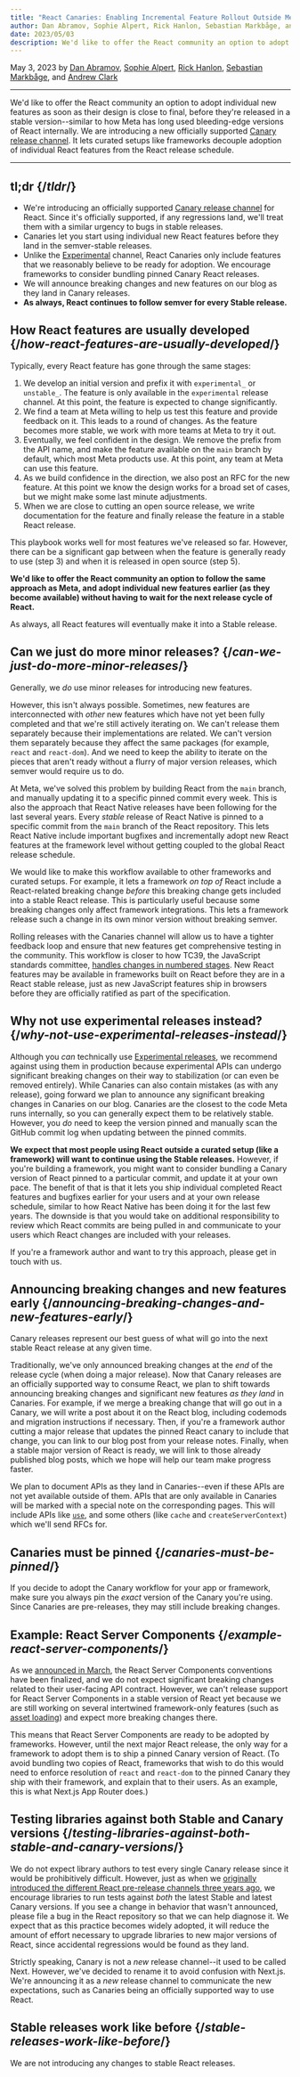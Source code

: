 ```yaml
---
title: "React Canaries: Enabling Incremental Feature Rollout Outside Meta"
author: Dan Abramov, Sophie Alpert, Rick Hanlon, Sebastian Markbåge, and Andrew Clark
date: 2023/05/03
description: We'd like to offer the React community an option to adopt individual new features as soon as their design is close to final, before they're released in a stable version--similar to how Meta has long used bleeding-edge versions of React internally. We are introducing a new officially supported [Canary release channel](/community/versioning-policy#canary-channel). It lets curated setups like frameworks decouple adoption of individual React features from the React release schedule.
---
```


May 3, 2023 by [Dan Abramov](https://twitter.com/dan_abramov), [Sophie Alpert](https://twitter.com/sophiebits), [Rick Hanlon](https://twitter.com/rickhanlonii), [Sebastian Markbåge](https://twitter.com/sebmarkbage), and [Andrew Clark](https://twitter.com/acdlite)

---

<Intro>

We'd like to offer the React community an option to adopt individual new features as soon as their design is close to final, before they're released in a stable version--similar to how Meta has long used bleeding-edge versions of React internally. We are introducing a new officially supported [Canary release channel](/community/versioning-policy#canary-channel). It lets curated setups like frameworks decouple adoption of individual React features from the React release schedule.

</Intro>

---

## tl;dr {/*tldr*/}

* We're introducing an officially supported [Canary release channel](/community/versioning-policy#canary-channel) for React. Since it's officially supported, if any regressions land, we'll treat them with a similar urgency to bugs in stable releases.
* Canaries let you start using individual new React features before they land in the semver-stable releases.
* Unlike the [Experimental](/community/versioning-policy#experimental-channel) channel, React Canaries only include features that we reasonably believe to be ready for adoption. We encourage frameworks to consider bundling pinned Canary React releases.
* We will announce breaking changes and new features on our blog as they land in Canary releases.
* **As always, React continues to follow semver for every Stable release.**

## How React features are usually developed {/*how-react-features-are-usually-developed*/}

Typically, every React feature has gone through the same stages:

1. We develop an initial version and prefix it with `experimental_` or `unstable_`. The feature is only available in the `experimental` release channel. At this point, the feature is expected to change significantly.
2. We find a team at Meta willing to help us test this feature and provide feedback on it. This leads to a round of changes. As the feature becomes more stable, we work with more teams at Meta to try it out.
3. Eventually, we feel confident in the design. We remove the prefix from the API name, and make the feature available on the `main` branch by default, which most Meta products use. At this point, any team at Meta can use this feature.
4. As we build confidence in the direction, we also post an RFC for the new feature. At this point we know the design works for a broad set of cases, but we might make some last minute adjustments.
5. When we are close to cutting an open source release, we write documentation for the feature and finally release the feature in a stable React release.

This playbook works well for most features we've released so far. However, there can be a significant gap between when the feature is generally ready to use (step 3) and when it is released in open source (step 5).

**We'd like to offer the React community an option to follow the same approach as Meta, and adopt individual new features earlier (as they become available) without having to wait for the next release cycle of React.**

As always, all React features will eventually make it into a Stable release.

## Can we just do more minor releases? {/*can-we-just-do-more-minor-releases*/}

Generally, we *do* use minor releases for introducing new features.

However, this isn't always possible. Sometimes, new features are interconnected with *other* new features which have not yet been fully completed and that we're still actively iterating on. We can't release them separately because their implementations are related. We can't version them separately because they affect the same packages (for example, `react` and `react-dom`). And we need to keep the ability to iterate on the pieces that aren't ready without a flurry of major version releases, which semver would require us to do.

At Meta, we've solved this problem by building React from the `main` branch, and manually updating it to a specific pinned commit every week. This is also the approach that React Native releases have been following for the last several years. Every *stable* release of React Native is pinned to a specific commit from the `main` branch of the React repository. This lets React Native include important bugfixes and incrementally adopt new React features at the framework level without getting coupled to the global React release schedule.

We would like to make this workflow available to other frameworks and curated setups. For example, it lets a framework *on top of* React include a React-related breaking change *before* this breaking change gets included into a stable React release. This is particularly useful because some breaking changes only affect framework integrations. This lets a framework release such a change in its own minor version without breaking semver.

Rolling releases with the Canaries channel will allow us to have a tighter feedback loop and ensure that new features get comprehensive testing in the community. This workflow is closer to how TC39, the JavaScript standards committee, [handles changes in numbered stages](https://tc39.es/process-document/). New React features may be available in frameworks built on React before they are in a React stable release, just as new JavaScript features ship in browsers before they are officially ratified as part of the specification.

## Why not use experimental releases instead? {/*why-not-use-experimental-releases-instead*/}

Although you *can* technically use [Experimental releases](/community/versioning-policy#canary-channel), we recommend against using them in production because experimental APIs can undergo significant breaking changes on their way to stabilization (or can even be removed entirely). While Canaries can also contain mistakes (as with any release), going forward we plan to announce any significant breaking changes in Canaries on our blog. Canaries are the closest to the code Meta runs internally, so you can generally expect them to be relatively stable. However, you *do* need to keep the version pinned and manually scan the GitHub commit log when updating between the pinned commits.

**We expect that most people using React outside a curated setup (like a framework) will want to continue using the Stable releases.** However, if you're building a framework, you might want to consider bundling a Canary version of React pinned to a particular commit, and update it at your own pace. The benefit of that is that it lets you ship individual completed React features and bugfixes earlier for your users and at your own release schedule, similar to how React Native has been doing it for the last few years. The downside is that you would take on additional responsibility to review which React commits are being pulled in and communicate to your users which React changes are included with your releases.

If you're a framework author and want to try this approach, please get in touch with us.

## Announcing breaking changes and new features early {/*announcing-breaking-changes-and-new-features-early*/}

Canary releases represent our best guess of what will go into the next stable React release at any given time.

Traditionally, we've only announced breaking changes at the *end* of the release cycle (when doing a major release). Now that Canary releases are an officially supported way to consume React, we plan to shift towards announcing breaking changes and significant new features *as they land* in Canaries. For example, if we merge a breaking change that will go out in a Canary, we will write a post about it on the React blog, including codemods and migration instructions if necessary. Then, if you're a framework author cutting a major release that updates the pinned React canary to include that change, you can link to our blog post from your release notes. Finally, when a stable major version of React is ready, we will link to those already published blog posts, which we hope will help our team make progress faster.

We plan to document APIs as they land in Canaries--even if these APIs are not yet available outside of them. APIs that are only available in Canaries will be marked with a special note on the corresponding pages. This will include APIs like [`use`](https://github.com/reactjs/rfcs/pull/229), and some others (like `cache` and `createServerContext`) which we'll send RFCs for.

## Canaries must be pinned {/*canaries-must-be-pinned*/}

If you decide to adopt the Canary workflow for your app or framework, make sure you always pin the *exact* version of the Canary you're using. Since Canaries are pre-releases, they may still include breaking changes.

## Example: React Server Components {/*example-react-server-components*/}

As we [announced in March](/blog/2023/03/22/react-labs-what-we-have-been-working-on-march-2023#react-server-components), the React Server Components conventions have been finalized, and we do not expect significant breaking changes related to their user-facing API contract. However, we can't release support for React Server Components in a stable version of React yet because we are still working on several intertwined framework-only features (such as [asset loading](/blog/2023/03/22/react-labs-what-we-have-been-working-on-march-2023#asset-loading)) and expect more breaking changes there.

This means that React Server Components are ready to be adopted by frameworks. However, until the next major React release, the only way for a framework to adopt them is to ship a pinned Canary version of React. (To avoid bundling two copies of React, frameworks that wish to do this would need to enforce resolution of `react` and `react-dom` to the pinned Canary they ship with their framework, and explain that to their users. As an example, this is what Next.js App Router does.)

## Testing libraries against both Stable and Canary versions {/*testing-libraries-against-both-stable-and-canary-versions*/}

We do not expect library authors to test every single Canary release since it would be prohibitively difficult. However, just as when we [originally introduced the different React pre-release channels three years ago](https://legacy.reactjs.org/blog/2019/10/22/react-release-channels.html), we encourage libraries to run tests against *both* the latest Stable and latest Canary versions. If you see a change in behavior that wasn't announced, please file a bug in the React repository so that we can help diagnose it. We expect that as this practice becomes widely adopted, it will reduce the amount of effort necessary to upgrade libraries to new major versions of React, since accidental regressions would be found as they land.

<Note>

Strictly speaking, Canary is not a *new* release channel--it used to be called Next. However, we've decided to rename it to avoid confusion with Next.js. We're announcing it as a *new* release channel to communicate the new expectations, such as Canaries being an officially supported way to use React.

</Note>

## Stable releases work like before {/*stable-releases-work-like-before*/}

We are not introducing any changes to stable React releases.



